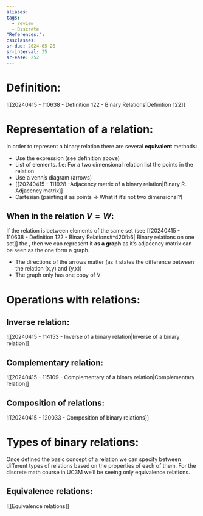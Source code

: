 ```yaml
---
aliases: 
tags:
  - review
  - Discrete
"References:": 
cssclasses:
sr-due: 2024-05-28
sr-interval: 35
sr-ease: 252
---
```

# Definition:

![[20240415 - 110638 - Definition 122 - Binary Relations|Definition 122]]

# Representation of a relation: 
In order to represent a binary relation there are several **equivalent** methods: 
+ Use the expression (see definition above)
+ List of elements. 
	f.e: For a two dimensional relation list the points in the relation 
+ Use a venn’s diagram (arrows)
+ [[20240415 - 111928 -Adjacency matrix of a binary relation|Binary R. Adjacency matrix]]
+ Cartesian (painting it as points → What if it’s not two dimensional?)
## When in the relation $V = W$: 
If the relation is between elements of the same set (see [[20240415 - 110638 - Definition 122 - Binary Relations#^420fb6| Binary relations on one set]] the , then we can represent it **as a graph** as it’s adjacency matrix can be seen as the one form a graph.
+ The directions of the arrows matter (as it states the difference between the relation (x,y) and (y,x))
+ The graph only has one copy of V

# Operations with relations:
## Inverse relation:
![[20240415 - 114153 - Inverse of a binary relation|Inverse of a binary relation]]
## Complementary relation: 
![[20240415 - 115109 - Complementary of a binary relation|Complementary relation]]
## Composition of relations: 
![[20240415 - 120033 - Composition of binary relations]]

# Types of binary relations: 
Once defined the basic concept of a relation we can specify between different types of relations based on the properties of each of them. 
For the discrete math course in UC3M we’ll be seeing only equivalence relations. 

## Equivalence relations: 
![[Equivalence relations]]
